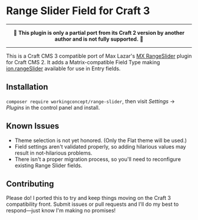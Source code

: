 # Range Slider Field for Craft 3

---

<p align="center">🚧 <b>This plugin is only a partial port from its Craft 2 version by another author and is not fully supported.</b> 🚧</p>

---

This is a Craft CMS 3 compatible port of Max Lazar's [MX RangeSlider](https://github.com/MaxLazar/mx-rangeslider-craftcms) plugin for Craft CMS 2. It adds a Matrix-compatible Field Type making [ion.rangeSlider](https://github.com/IonDen/ion.rangeSlider) available for use in Entry fields.

## Installation

`composer require workingconcept/range-slider`, then visit _Settings_ → _Plugins_ in the control panel and install.

## Known Issues

- Theme selection is not yet honored. (Only the Flat theme will be used.)
- Field settings aren't validated properly, so adding hilarious values may result in not-hilarious problems.
- There isn't a proper migration process, so you'll need to reconfigure existing Range Slider fields.

## Contributing

Please do! I ported this to try and keep things moving on the Craft 3 compatibility front. Submit issues or pull requests and I'll do my best to respond—just know I'm making no promises!
